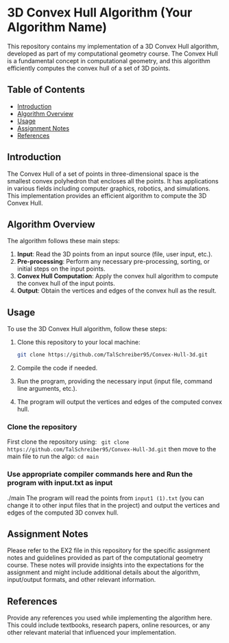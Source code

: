 # 3D Convex Hull Algorithm (Your Algorithm Name)

This repository contains my implementation of a 3D Convex Hull algorithm, developed as part of my computational geometry course. The Convex Hull is a fundamental concept in computational geometry, and this algorithm efficiently computes the convex hull of a set of 3D points.

## Table of Contents

- [Introduction](#introduction)
- [Algorithm Overview](#algorithm-overview)
- [Usage](#usage)
- [Assignment Notes](#assignment-notes)
- [References](#references)

## Introduction

The Convex Hull of a set of points in three-dimensional space is the smallest convex polyhedron that encloses all the points. It has applications in various fields including computer graphics, robotics, and simulations. This implementation provides an efficient algorithm to compute the 3D Convex Hull.

## Algorithm Overview

The algorithm follows these main steps:

1. **Input**: Read the 3D points from an input source (file, user input, etc.).
2. **Pre-processing**: Perform any necessary pre-processing, sorting, or initial steps on the input points.
3. **Convex Hull Computation**: Apply the convex hull algorithm to compute the convex hull of the input points.
4. **Output**: Obtain the vertices and edges of the convex hull as the result.

## Usage

To use the 3D Convex Hull algorithm, follow these steps:

1. Clone this repository to your local machine:

   ```sh
   git clone https://github.com/TalSchreiber95/Convex-Hull-3d.git

2. Compile the code if needed.

3. Run the program, providing the necessary input (input file, command line arguments, etc.).

4. The program will output the vertices and edges of the computed convex hull.


### Clone the repository
First clone the repository using:
 ``` git clone https://github.com/TalSchreiber95/Convex-Hull-3d.git```
then move to the main file to run the algo:
 ``` cd main ```



### Use appropriate compiler commands here and Run the program with input.txt as input
./main
The program will read the points from ``` input1 (1).txt ``` (you can change it to other input files that in the project) and output the vertices and edges of the computed 3D convex hull.

## Assignment Notes
Please refer to the EX2 file in this repository for the specific assignment notes and guidelines provided as part of the computational geometry course. These notes will provide insights into the expectations for the assignment and might include additional details about the algorithm, input/output formats, and other relevant information.

## References
Provide any references you used while implementing the algorithm here. This could include textbooks, research papers, online resources, or any other relevant material that influenced your implementation.
